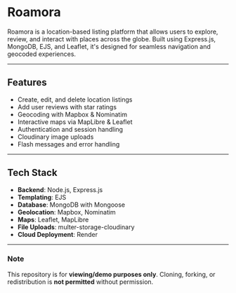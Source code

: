 # Roamora 

Roamora is a location-based listing platform that allows users to explore, review, and interact with places across the globe. Built using Express.js, MongoDB, EJS, and Leaflet, it's designed for seamless navigation and geocoded experiences.

---

##  Features
-  Create, edit, and delete location listings
-  Add user reviews with star ratings
-  Geocoding with Mapbox & Nominatim
-  Interactive maps via MapLibre & Leaflet
-  Authentication and session handling
-  Cloudinary image uploads
-  Flash messages and error handling

---

##  Tech Stack
- **Backend**: Node.js, Express.js
- **Templating**: EJS
- **Database**: MongoDB with Mongoose
- **Geolocation**: Mapbox, Nominatim
- **Maps**: Leaflet, MapLibre
- **File Uploads**: multer-storage-cloudinary
- **Cloud Deployment**: Render

---

###  Note
This repository is for **viewing/demo purposes only**. Cloning, forking, or redistribution is **not permitted** without permission.

